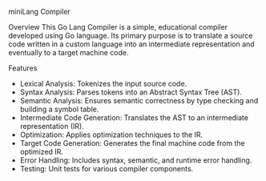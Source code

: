 miniLang Compiler

Overview
This Go Lang Compiler is a simple, educational compiler developed using Go language. Its primary purpose is to translate a source code written in a custom language into an intermediate representation and eventually to a target machine code.

Features
- Lexical Analysis: Tokenizes the input source code.
- Syntax Analysis: Parses tokens into an Abstract Syntax Tree (AST).
- Semantic Analysis: Ensures semantic correctness by type checking and building a symbol table.
- Intermediate Code Generation: Translates the AST to an intermediate representation (IR).
- Optimization: Applies optimization techniques to the IR.
- Target Code Generation: Generates the final machine code from the optimized IR.
- Error Handling: Includes syntax, semantic, and runtime error handling.
- Testing: Unit tests for various compiler components.
